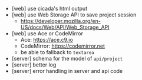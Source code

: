 - [web] use cicada's html output
- [web] use Web Storage API to save project session
  - https://developer.mozilla.org/en-US/docs/Web/API/Web_Storage_API
- [web] use Ace or CodeMirror
  - Ace: https://ace.c9.io
  - CodeMirror: https://codemirror.net
  - be able to fallback to `textarea`
- [server] schema for the model of `api/project`
- [server] better log
- [server] error handling in server and api code
